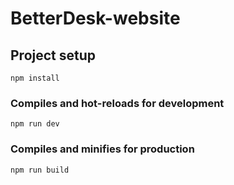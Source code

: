 # BetterDesk-website
## Project setup
```
npm install
```
### Compiles and hot-reloads for development
```
npm run dev
```
### Compiles and minifies for production
```
npm run build
```

